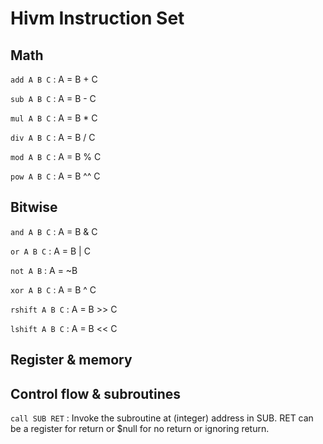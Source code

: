 # Hivm Instruction Set

## Math

`add A B C`
:  A = B + C

`sub A B C`
:  A = B - C

`mul A B C`
:  A = B * C

`div A B C`
:  A = B / C

`mod A B C`
:  A = B % C

`pow A B C`
:  A = B ^^ C

## Bitwise

`and A B C`
:  A = B & C

`or A B C`
:  A = B | C

`not A B`
:  A = ~B

`xor A B C`
:  A = B ^ C

`rshift A B C`
:  A = B >> C

`lshift A B C`
:  A = B << C


## Register & memory

## Control flow & subroutines

`call SUB RET`
:  Invoke the subroutine at (integer) address in SUB. RET can be a register for return or $null for no return or ignoring return.
